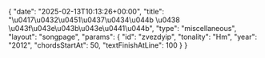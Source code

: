 {
    "date": "2025-02-13T10:13:26+00:00",
    "title": "\u0417\u0432\u0451\u0437\u0434\u044b \u0438 \u043f\u043e\u043b\u043e\u0441\u044b",
    "type": "miscellaneous",
    "layout": "songpage",
    "params": {
        "id": "zvezdyip",
        "tonality": "Hm",
        "year": "2012",
        "chordsStartAt": 50,
        "textFinishAtLine": 100
    }
}